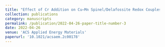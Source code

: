 ```yaml
---
title: "Effect of Cr Addition on Cu–Mn Spinel/Delafossite Redox Couples for Medium-High Temperature Thermochemical Energy Storage"
collection: publications
category: manuscripts
permalink: /publication/2022-04-26-paper-title-number-3
date: 2022-04-26
venue: 'ACS Applied Energy Materials'
paperurl: '10.1021/acsaem.2c00178'
---
```


